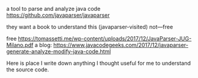a tool to parse and analyze java code
https://github.com/javaparser/javaparser

they want a book to understand this (javaparser-visited) not—free

free https://tomassetti.me/wp-content/uploads/2017/12/JavaParser-JUG-Milano.pdf
a blog: https://www.javacodegeeks.com/2017/12/javaparser-generate-analyze-modify-java-code.html


Here is place I write down anything I thought useful for me to understand the source code.

